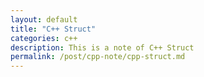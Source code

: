 ```yaml
---
layout: default
title: "C++ Struct"
categories: c++
description: This is a note of C++ Struct
permalink: /post/cpp-note/cpp-struct.md
---
```

